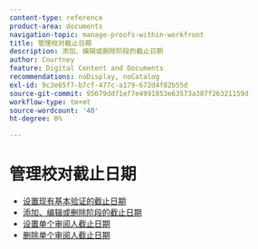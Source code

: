 ```yaml
---
content-type: reference
product-area: documents
navigation-topic: manage-proofs-within-workfront
title: 管理校对截止日期
description: 添加、编辑或删除阶段的截止日期
author: Courtney
feature: Digital Content and Documents
recommendations: noDisplay, noCatalog
exl-id: 9c3e65f7-b7cf-477c-a179-672d4f82b55d
source-git-commit: 95679dd71ef7e4991853e63573a387f26321159d
workflow-type: tm+mt
source-wordcount: '40'
ht-degree: 0%

---
```


# 管理校对截止日期

* [设置现有基本验证的截止日期](../../../../review-and-approve-work/proofing/managing-proofs-within-workfront/manage-proof-deadlines/set-deadline-basic-proof.md)
* [添加、编辑或删除阶段的截止日期](../../../../review-and-approve-work/proofing/managing-proofs-within-workfront/manage-proof-deadlines/add-edit-delete-deadline.md)
* [设置单个审阅人截止日期](../../../../review-and-approve-work/proofing/managing-proofs-within-workfront/manage-proof-deadlines/set-individual-deadlines.md)
* [删除单个审阅人截止日期](../../../../review-and-approve-work/proofing/managing-proofs-within-workfront/manage-proof-deadlines/remove-individual-deadlines.md)
